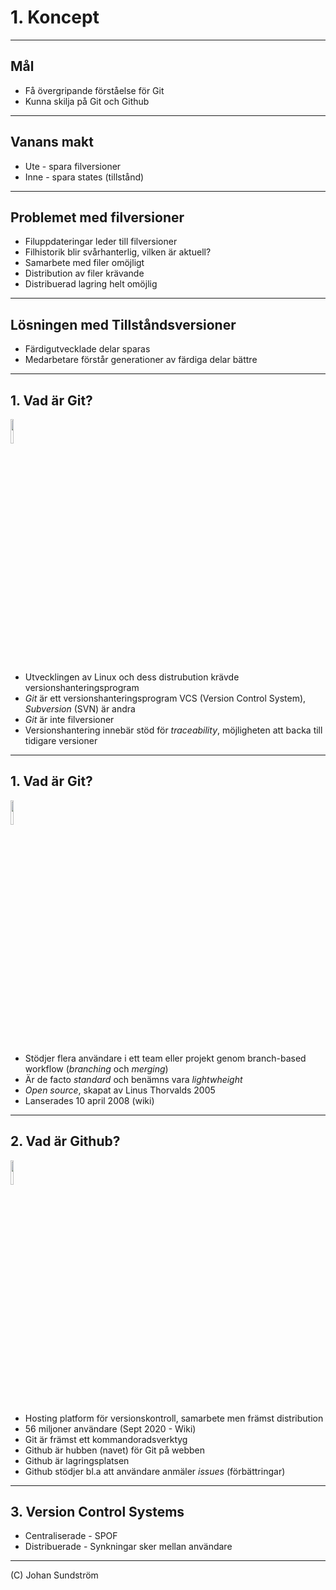 # 1. Koncept

---

## Mål

* Få övergripande förståelse för Git
* Kunna skilja på Git och Github

---

## Vanans makt

* Ute - spara filversioner
* Inne - spara states (tillstånd)

---

## Problemet med filversioner

* Filuppdateringar leder till filversioner
* Filhistorik blir svårhanterlig, vilken är aktuell?
* Samarbete med filer omöjligt
* Distribution av filer krävande
* Distribuerad lagring helt omöjlig

---

## Lösningen med Tillståndsversioner

* Färdigutvecklade delar sparas
* Medarbetare förstår generationer av färdiga delar bättre

---

## 1. Vad är Git?

<img src="https://git-scm.com/images/logos/downloads/Git-Logo-2Color.png" width="10%" height="10%" />

* Utvecklingen av Linux och dess distrubution krävde versionshanteringsprogram
* _Git_ är ett versionshanteringsprogram VCS (Version Control System), _Subversion_ (SVN) är andra
* _Git_ är inte filversioner
* Versionshantering innebär stöd för _traceability_, möjligheten att backa till tidigare versioner

---

## 1. Vad är Git?

<img src="https://git-scm.com/images/logos/downloads/Git-Logo-2Color.png" width="10%" height="10%" />

* Stödjer flera användare i ett team eller projekt genom branch-based workflow (_branching_ och _merging_)
* Är de facto _standard_ och benämns vara _lightwheight_
* _Open source_, skapat av Linus Thorvalds 2005
* Lanserades 10 april 2008 (wiki)

---

## 2. Vad är Github?

<img src="https://e7.pngegg.com/pngimages/72/604/png-clipart-github-pages-version-control-source-code-github-mammal-cat-like-mammal-thumbnail.png" width="10%" height="10%" />

* Hosting platform för versionskontroll, samarbete men främst distribution
* 56 miljoner användare (Sept 2020 - Wiki)
* Git är främst ett kommandoradsverktyg
* Github är hubben (navet) för Git på webben
* Github är lagringsplatsen
* Github stödjer bl.a att användare anmäler _issues_ (förbättringar)

---

## 3. Version Control Systems

* Centraliserade - SPOF
* Distribuerade - Synkningar sker mellan användare

--- 


(C) Johan Sundström
